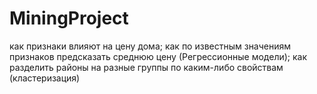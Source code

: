 # MiningProject
 как признаки влияют на цену дома; как по извеcтным значениям признаков предсказать среднюю цену (Регрессионные модели); как разделить районы на разные группы по каким-либо свойствам (кластеризация)
